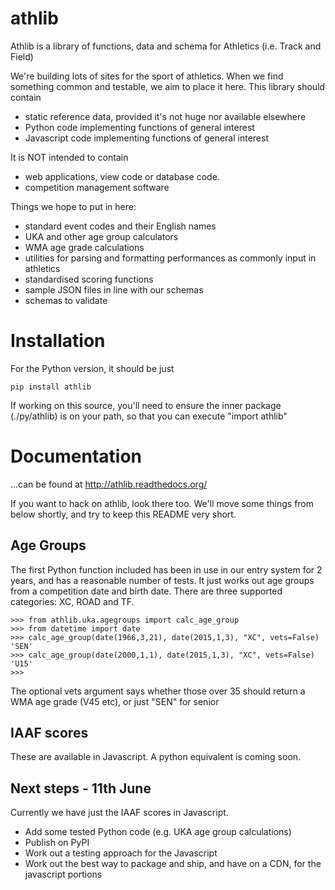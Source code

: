# athlib

Athlib is a library of functions, data and schema for Athletics (i.e. Track and Field)

We're building lots of sites for the sport of athletics.  When we find something common and testable, we aim to place it here.   This library should contain

 - static reference data, provided it's not huge nor available elsewhere
 - Python code implementing functions of general interest
 - Javascript code implementing functions of general interest

 
It is NOT intended to contain 
 - web applications, view code or database code.
 - competition management software

Things we hope to put in here:

 - standard event codes and their English names
 - UKA and other age group calculators
 - WMA age grade calculations
 - utilities for parsing and formatting performances as commonly input in athletics
 - standardised scoring functions
 - sample JSON files in line with our schemas
 - schemas to validate 

# Installation

For the Python version, it should be just

    pip install athlib

If working on this source, you'll need to ensure the inner package (./py/athlib) is on your path, so that you can execute "import athlib"

# Documentation
...can be found at http://athlib.readthedocs.org/

If you want to hack on athlib, look there too.  We'll move some things from below shortly, and try to keep this README very short.

## Age Groups
The first Python function included has been in use in our entry system for 2 years, and has a reasonable number of tests.  It just works out age groups from a competition date and birth date.   There are three supported categories: XC, ROAD and TF.

    >>> from athlib.uka.agegroups import calc_age_group
    >>> from datetime import date
    >>> calc_age_group(date(1966,3,21), date(2015,1,3), "XC", vets=False)
    'SEN'
    >>> calc_age_group(date(2000,1,1), date(2015,1,3), "XC", vets=False)
    'U15'
    >>> 

The optional vets argument says whether those over 35 should return a WMA age grade (V45 etc), or just "SEN" for senior

## IAAF scores

These are available in Javascript.  A python equivalent is coming soon.

## Next steps - 11th June
Currently we have just the IAAF scores in Javascript.

 - Add some tested Python code (e.g. UKA age group calculations)
 - Publish on PyPI
 - Work out a testing approach for the Javascript
 - Work out the best way to package and ship, and have on a CDN, for the javascript portions